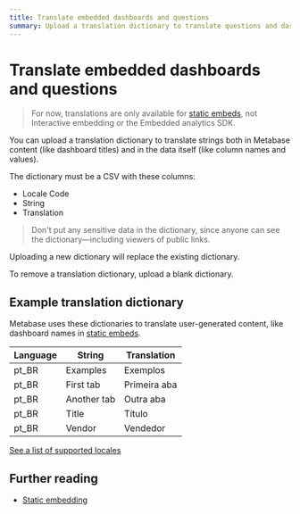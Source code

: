 ```yaml
---
title: Translate embedded dashboards and questions
summary: Upload a translation dictionary to translate questions and dashboards into different languages. Only available for static embeds.
---
```


# Translate embedded dashboards and questions

> For now, translations are only available for [static embeds](./static-embedding.md), not Interactive embedding or the Embedded analytics SDK.

You can upload a translation dictionary to translate strings both in Metabase content (like dashboard titles) and in the data itself (like column names and values). 

The dictionary must be a CSV with these columns:

- Locale Code
- String
- Translation

> Don't put any sensitive data in the dictionary, since anyone can see the dictionary—including viewers of public links.

Uploading a new dictionary will replace the existing dictionary.

To remove a translation dictionary, upload a blank dictionary.

## Example translation dictionary

Metabase uses these dictionaries to translate user-generated content, like dashboard names in [static embeds](./static-embedding.md).

| Language | String      | Translation  |
| -------- | ----------- | ------------ |
| pt_BR    | Examples    | Exemplos     |
| pt_BR    | First tab   | Primeira aba |
| pt_BR    | Another tab | Outra aba    |
| pt_BR    | Title       | Título       |
| pt_BR    | Vendor      | Vendedor     |

[See a list of supported locales](../configuring-metabase/localization.md#supported-languages)

## Further reading

- [Static embedding](./static-embedding.md)

